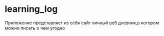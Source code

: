 # learning_log
Приложение представляет из себя сайт личный веб дневник,в котором можно писать о чем угодно
